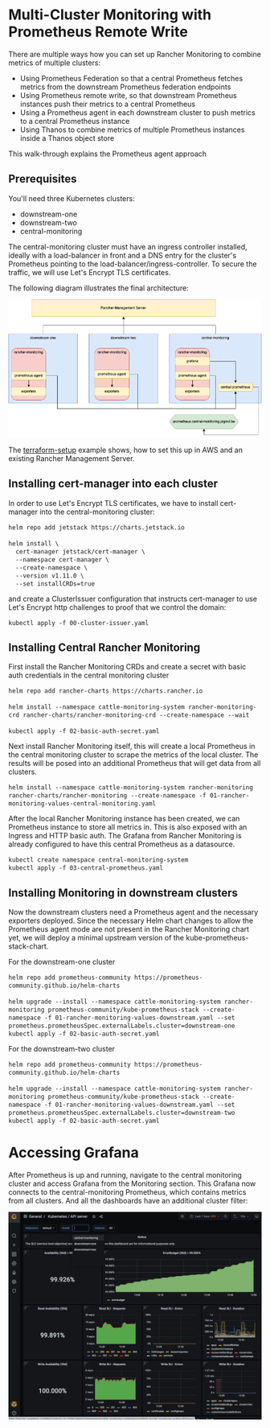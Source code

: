 # Multi-Cluster Monitoring with Prometheus Remote Write

There are multiple ways how you can set up Rancher Monitoring to combine metrics of multiple clusters:

* Using Prometheus Federation so that a central Prometheus fetches metrics from the downstream Prometheus federation endpoints
* Using Prometheus remote write, so that downstream Prometheus instances push their metrics to a central Prometheus
* Using a Prometheus agent in each downstream cluster to push metrics to a central Prometheus instance
* Using Thanos to combine metrics of multiple Prometheus instances inside a Thanos object store

This walk-through explains the Prometheus agent approach

## Prerequisites

You'll need three Kubernetes clusters:

* downstream-one
* downstream-two
* central-monitoring

The central-monitoring cluster must have an ingress controller installed, ideally with a load-balancer in front and a DNS entry for the cluster's Prometheus pointing to the load-balancer/ingress-controller. To secure the traffic, we will use Let's Encrypt TLS certificates.

The following diagram illustrates the final architecture:

![Architecture](architecture.png)

The [terraform-setup](./terraform-setup) example shows, how to set this up in AWS and an existing Rancher Management Server.

## Installing cert-manager into each cluster

In order to use Let's Encrypt TLS certificates, we have to install cert-manager into the central-monitoring cluster:

```shell
helm repo add jetstack https://charts.jetstack.io

helm install \
  cert-manager jetstack/cert-manager \
  --namespace cert-manager \
  --create-namespace \
  --version v1.11.0 \
  --set installCRDs=true
```

and create a ClusterIssuer configuration that instructs cert-manager to use Let's Encrypt http challenges to proof that we control the domain:

```shell
kubectl apply -f 00-cluster-issuer.yaml
```

## Installing Central Rancher Monitoring

First install the Rancher Monitoring CRDs and create a secret with basic auth credentials in the central monitoring cluster

```shell
helm repo add rancher-charts https://charts.rancher.io

helm install --namespace cattle-monitoring-system rancher-monitoring-crd rancher-charts/rancher-monitoring-crd --create-namespace --wait

kubectl apply -f 02-basic-auth-secret.yaml 
```

Next install Rancher Monitoring itself, this will create a local Prometheus in the central monitoring cluster to scrape the metrics of the local cluster. The results will be posed into an additional Prometheus that will get data from all clusters.

```shell
helm install --namespace cattle-monitoring-system rancher-monitoring rancher-charts/rancher-monitoring --create-namespace -f 01-rancher-monitoring-values-central-monitoring.yaml
```

After the local Rancher Monitoring instance has been created, we can Prometheus instance to store all metrics in. This is also exposed with an Ingress and HTTP basic auth. The Grafana from Rancher Monitoring is already configured to have this central Prometheus as a datasource.

```shell
kubectl create namespace central-monitoring-system
kubectl apply -f 03-central-prometheus.yaml
```

## Installing Monitoring in downstream clusters

Now the downstream clusters need a Prometheus agent and the necessary exporters deployed. Since the necessary Helm chart changes to allow the Prometheus agent mode are not present in the Rancher Monitoring chart yet, we will deploy a minimal upstream version of the kube-prometheus-stack-chart.

For the downstream-one cluster

```shell
helm repo add prometheus-community https://prometheus-community.github.io/helm-charts

helm upgrade --install --namespace cattle-monitoring-system rancher-monitoring prometheus-community/kube-prometheus-stack --create-namespace -f 01-rancher-monitoring-values-downstream.yaml --set prometheus.prometheusSpec.externalLabels.cluster=downstream-one
kubectl apply -f 02-basic-auth-secret.yaml 
```

For the downstream-two cluster

```shell
helm repo add prometheus-community https://prometheus-community.github.io/helm-charts

helm upgrade --install --namespace cattle-monitoring-system rancher-monitoring prometheus-community/kube-prometheus-stack --create-namespace -f 01-rancher-monitoring-values-downstream.yaml --set prometheus.prometheusSpec.externalLabels.cluster=downstream-two
kubectl apply -f 02-basic-auth-secret.yaml 
```

# Accessing Grafana

After Prometheus is up and running, navigate to the central monitoring cluster and access Grafana from the Monitoring section. This Grafana now connects to the central-monitoring Prometheus, which contains metrics from all clusters. And all the dashboards have an additional cluster filter:

![Grafana Dashboard](grafana-dashboard.png)
